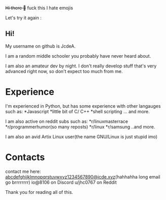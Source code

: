 ~~Hi there 👋~~ fuck this I hate emojis


Let's try it again :

## Hi! 

My username on github is JcdeA.

I am a random middle schooler you probably have never heard about. 



I am also an amateur dev by night. I don't really develop stuff that's very advanced right now, so don't expect too much from me.

# Experience
I'm experienced in Python, but has some experience with other langauges such as: 
  *Javascript
  *little bit of C/ C++
  *shell scripting
  ... and more.
  
I am also active on reddit subs such as:
  *r/linuxmasterrace
  *r/programmerhumor(so many reposts)
  *r/linux
  *r/samsung
  ..and more.
  
I am also an avid Artix Linux user(the name GNU/Linux is just stupid imo)
 

# Contacts

contact me here:
  abcdefghijklmnopqrstuvwxyz1234567890@jcde.xyz(hahhahha long email go brrrrrrrr)
  io@8106 on Discord
  u/jhc0767 on Reddit
  
  
Thank you for reading all of this.


